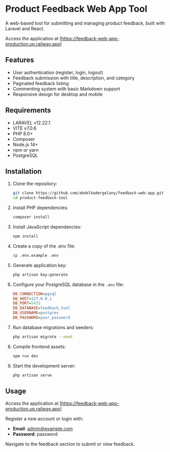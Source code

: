 # Product Feedback Web App Tool

A web-based tool for submitting and managing product feedback, built with Laravel and React.

Access the application at [https://feedback-web-app-production.up.railway.app]

## Features

- User authentication (register, login, logout)
- Feedback submission with title, description, and category
- Paginated feedback listing
- Commenting system with basic Markdown support
- Responsive design for desktop and mobile

## Requirements

- LARAVEL v12.22.1
- VITE v7.0.6
- PHP 8.0+
- Composer
- Node.js 14+
- npm or yarn
- PostgreSQL

## Installation

1. Clone the repository:
   ```bash
   git clone https://github.com/abdelkadergelany/feedback-web-app.git
   cd product-feedback-tool
   ```

2. Install PHP dependencies:
   ```bash
   composer install
   ```

3. Install JavaScript dependencies:
   ```bash
   npm install
   ```

4. Create a copy of the .env file:
   ```bash
   cp .env.example .env
   ```

5. Generate application key:
   ```bash
   php artisan key:generate
   ```

6. Configure your PostgreSQL database in the `.env` file:
   ```ini
   DB_CONNECTION=pgsql
   DB_HOST=127.0.0.1
   DB_PORT=5432
   DB_DATABASE=feedback_tool
   DB_USERNAME=postgres
   DB_PASSWORD=your_password
   ```

7. Run database migrations and seeders:
   ```bash
   php artisan migrate --seed
   ```

8. Compile frontend assets:
   ```bash
   npm run dev
   ```

9. Start the development server:
   ```bash
   php artisan serve
   ```

## Usage

Access the application at [https://feedback-web-app-production.up.railway.app]

Register a new account or login with:

- **Email**: admin@example.com  
- **Password**: password  

Navigate to the feedback section to submit or view feedback.
